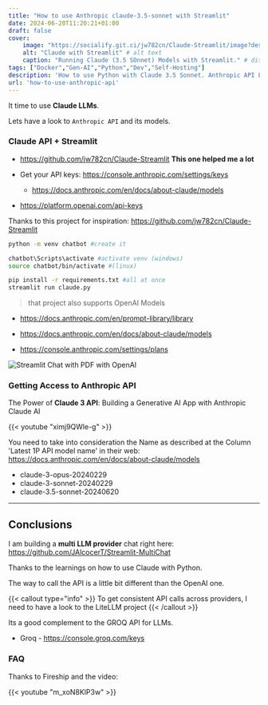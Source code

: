 ```yaml
---
title: "How to use Anthropic claude-3.5-sonnet with Streamlit"
date: 2024-06-20T11:20:21+01:00
draft: false
cover:
    image: "https://socialify.git.ci/jw782cn/Claude-Streamlit/image?description=1&font=Inter&language=1&name=1&stargazers=1&theme=Auto"
    alt: "Claude with Streamlit" # alt text
    caption: "Running Claude (3.5 SOnnet) Models with Streamlit." # display caption under cover
tags: ["Docker","Gen-AI","Python","Dev","Self-Hosting"]
description: 'How to use Python with Claude 3.5 Sonnet. Anthropic API LLMs 101 with Python.'
url: 'how-to-use-anthropic-api'
---
```


It time to use **Claude LLMs**.

Lets have a look to `Anthropic API` and its models.

### Claude API + Streamlit 

* https://github.com/jw782cn/Claude-Streamlit **This one helped me a lot**

* Get your API keys: <https://console.anthropic.com/settings/keys>
    * https://docs.anthropic.com/en/docs/about-claude/models

* https://platform.openai.com/api-keys

Thanks to this project for inspiration: https://github.com/jw782cn/Claude-Streamlit

```sh
python -m venv chatbot #create it

chatbot\Scripts\activate #activate venv (windows)
source chatbot/bin/activate #(linux)
```

```sh
pip install -r requirements.txt #all at once
streamlit run claude.py
```

> that project also supports OpenAI Models

* https://docs.anthropic.com/en/prompt-library/library
* https://docs.anthropic.com/en/docs/about-claude/models

* https://console.anthropic.com/settings/plans

<!-- fopaturo -->

![Streamlit Chat with PDF with OpenAI](/blog_img/GenAI/Anthropic/Claude_vs_OpenAI.jpeg)

### Getting Access to Anthropic API


The Power of **Claude 3 API**: Building a Generative AI App with Anthropic Claude AI

<!-- https://www.youtube.com/watch?v=ximj9QWle-g -->

{{< youtube "ximj9QWle-g" >}}


You need to take into consideration the Name as described at the Column 'Latest 1P API model name'
in their web: https://docs.anthropic.com/en/docs/about-claude/models

* claude-3-opus-20240229
* claude-3-sonnet-20240229 
* claude-3.5-sonnet-20240620

---

## Conclusions

I am building a **multi LLM provider** chat right here: <https://github.com/JAlcocerT/Streamlit-MultiChat>

Thanks to the learnings on how to use Claude with Python.

The way to call the API is a little bit different than the OpenAI one.

{{< callout type="info" >}}
To get consistent API calls across providers, I need to have a look to the LiteLLM project
{{< /callout >}}

Its a good complement to the GROQ API for LLMs.

* Groq - https://console.groq.com/keys

### FAQ


Thanks to Fireship and the video:

<!-- {{< youtube id="v=m_xoN8KlP3w" autoplay="false" >}} -->

{{< youtube "m_xoN8KlP3w" >}}